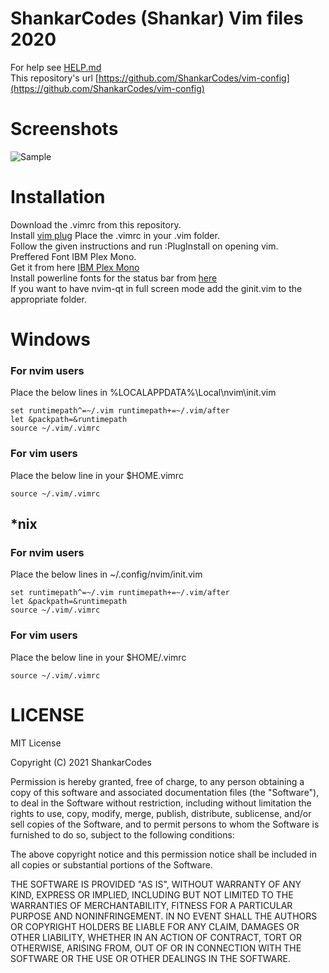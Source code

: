 # ShankarCodes (Shankar) Vim files 2020
For help see [HELP.md](./HELP.md)\
This repository's url [https://github.com/ShankarCodes/vim-config](https://github.com/ShankarCodes/vim-config)
# Screenshots
![Sample](./screenshot/1.png)
# Installation
Download the .vimrc from this repository.\
Install [vim plug](https://github.com/junegunn/vim-plug)
Place the .vimrc in your .vim folder.\
Follow the given instructions and run :PlugInstall on opening vim.\
Preffered Font IBM Plex Mono.\
Get it from here [IBM Plex Mono](https://github.com/IBM/plex)\
Install powerline fonts for the status bar from [here](https://github.com/powerline/fonts)\
If you want to have nvim-qt in full screen mode add the ginit.vim to the appropriate folder.
# Windows
### For nvim users
Place the below lines in %LOCALAPPDATA%\Local\nvim\init.vim
```
set runtimepath^=~/.vim runtimepath+=~/.vim/after
let &packpath=&runtimepath
source ~/.vim/.vimrc
```
### For vim users
Place the below line in your $HOME\.vimrc
```
source ~/.vim/.vimrc
```
## \*nix
### For nvim users
Place the below lines in ~/.config/nvim/init.vim
```
set runtimepath^=~/.vim runtimepath+=~/.vim/after
let &packpath=&runtimepath
source ~/.vim/.vimrc
```
### For vim users
Place the below line in your $HOME/.vimrc
```
source ~/.vim/.vimrc
```
# LICENSE
MIT License

Copyright (C) 2021 ShankarCodes

Permission is hereby granted, free of charge, to any person obtaining a copy
of this software and associated documentation files (the "Software"), to deal
in the Software without restriction, including without limitation the rights
to use, copy, modify, merge, publish, distribute, sublicense, and/or sell
copies of the Software, and to permit persons to whom the Software is
furnished to do so, subject to the following conditions:

The above copyright notice and this permission notice shall be included in all
copies or substantial portions of the Software.

THE SOFTWARE IS PROVIDED "AS IS", WITHOUT WARRANTY OF ANY KIND, EXPRESS OR
IMPLIED, INCLUDING BUT NOT LIMITED TO THE WARRANTIES OF MERCHANTABILITY,
FITNESS FOR A PARTICULAR PURPOSE AND NONINFRINGEMENT. IN NO EVENT SHALL THE
AUTHORS OR COPYRIGHT HOLDERS BE LIABLE FOR ANY CLAIM, DAMAGES OR OTHER
LIABILITY, WHETHER IN AN ACTION OF CONTRACT, TORT OR OTHERWISE, ARISING FROM,
OUT OF OR IN CONNECTION WITH THE SOFTWARE OR THE USE OR OTHER DEALINGS IN THE
SOFTWARE.
